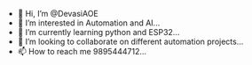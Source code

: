 - 👋 Hi, I’m @DevasiAOE
- 👀 I’m interested in Automation and AI...
- 🌱 I’m currently learning python and ESP32...
- 💞️ I’m looking to collaborate on different automation projects...
- 📫 How to reach me 9895444712...

<!---
DevasiAOE/DevasiAOE is a ✨ special ✨ repository because its `README.md` (this file) appears on your GitHub profile.
You can click the Preview link to take a look at your changes.
--->
